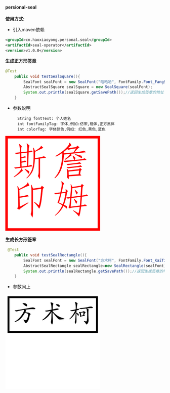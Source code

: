 ####  persional-seal

**使用方式:**

* 引入maven依赖

```xml
<groupId>cn.haoxiaoyong.personal.seal</groupId>
<artifactId>seal-operator</artifactId>
<version>v1.0.0</version>
```
**生成正方形签章**

```java
@Test
    public void testSealSquare(){
        SealFont sealFont = new SealFont("哈哈哈", FontFamily.Font_FangSong, ColorFamily.Font_Red);
        AbstractSealSquare sealSquare = new SealSquare(sealFont);
        System.out.println(sealSquare.getSavePath());//返回生成签章的地址
    }

```

* 参数说明

        String fontText: 个人姓名
        int fontFamilyTag: 字体,例如:仿宋,楷体,正方黑体
        int colorTag: 字体颜色,例如: 红色,黑色,蓝色
 
 
![image](https://github.com/haoxiaoyong1014/best-pay-demo/raw/master/src/main/java/com/github/lly835/Images/personalSeal1545881514300342.png) 

**生成长方形签章**    

```java
 @Test
    public void testSealRectangle(){
        SealFont sealFont = new SealFont("方术柯", FontFamily.Font_KaiTi, ColorFamily.Font_Black);
        AbstractSealRectangle sealRectangle=new SealRectangle(sealFont);
        System.out.println(sealRectangle.getSavePath());//返回生成签章的地址
    }
``` 

* 参数同上 

![image](https://github.com/haoxiaoyong1014/best-pay-demo/raw/master/src/main/java/com/github/lly835/Images/personalSeal1545275357787669.png) 

 